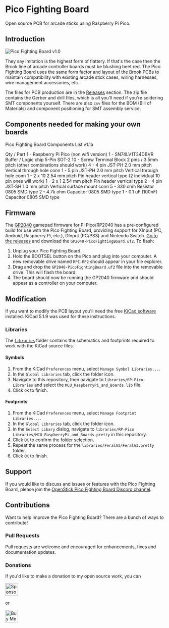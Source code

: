 # Pico Fighting Board

Open source PCB for arcade sticks using Raspberry Pi Pico.

## Introduction

![Pico Fighting Board v1.0](assets/PicoFightingBoard_v1.1.jpg)

They say imitation is the highest form of flattery. If that's the case then the Brook line of arcade controller boards must be blushing beet red. The Pico Fighting Board uses the same form factor and layout of the Brook PCBs to maintain compatibility with existing arcade stick cases, wiring harnesses, wire management accessories, etc.

The files for PCB production are in the [Releases](https://github.com/FeralAI/PicoFightingBoard/releases) section. The zip file contains the Gerber and drill files, which is all you'll need if you're soldering SMT components yourself. There are also `csv` files for the BOM (Bill of Materials) and component positioning for SMT assembly service.

## Components needed for making your own boards

Pico Fighting Board Components List v1.1a

Qty / Part
1 - Raspberry Pi Pico (non wifi version)
1 - SN74LV1T34DBVR Buffer / Logic chip 5-Pin SOT-2
10 - Screw Terminal Block 2 pins / 3.5mm pitch (other combinations should work)
4 - 4 pin JST-PH 2.0 mm pitch Vertical through hole conn
1 - 5 pin JST-PH 2.0 mm pitch Vertical through hole conn
1 - 2 x 10 2.54 mm pitch Pin header vertical type (2 individual 10 pin ones will work)
1 - 2 x 1 2.54 mm pitch Pin header vertical type
2 - 4 pin JST-SH 1.0 mm pitch Vertical surface mount conn
5 - 330 ohm Resistor 0805 SMD type
2 - 4.7k ohm Capacitor 0805 SMD type
1 - 0.1 uF (100nF) Capacitor 0805 SMD type

## Firmware

The [GP2040](https://github.com/FeralAI/GP2040) gamepad firmware for Pi Pico/RP2040 has a pre-configured build for use with the Pico Fighting Board, providing support for XInput (PC, Android, Raspberry Pi, etc.), DInput (PC/PS3) and Nintendo Switch. [Go to the releases](https://github.com/FeralAI/GP2040/releases) and download the `GP2040-PicoFightingBoard.uf2`. To flash:

1. Unplug your Pico Fighting Board.
1. Hold the BOOTSEL button on the Pico and plug into your computer. A new removable drive named `RPI-RP2` should appear in your file explorer.
1. Drag and drop the `GP2040-PicoFightingBoard.uf2` file into the removable drive. This will flash the board.
1. The board should now be running the GP2040 firmware and should appear as a controller on your computer.

## Modification

If you want to modify the PCB layout you'll need the free [KiCad software](https://www.kicad.org/download/) installed. KiCad 5.1.9 was used for these instructions.

### Libraries

The [`libraries`](https://github.com/FeralAI/PicoFightingBoard/tree/main/libraries) folder contains the schematics and footprints required to work with the KiCad source files.

#### Symbols

1. From the KiCad `Preferences` menu, select `Manage Symbol Libraries...`.
1. In the `Global Libraries` tab, click the folder icon.
1. Navigate to this repository, then navigate to `libraries/RP-Pico Libraries` and select the `MCU_RaspberryPi_and_Boards.lib` file.
1. Click `OK` to finish.

#### Footprints

1. From the KiCad `Preferences` menu, select `Manage Footprint Libraries...`.
1. In the `Global Libraries` tab, click the folder icon.
1. In the `Select Libary` dialog, navigate to `libraries/RP-Pico Libraries/MCU_RaspberryPi_and_Boards.pretty` in this repository.
1. Click `OK` to confirm the folder selection.
1. Repeat the same process for the `libraries/FeralAI/FeralAI.pretty` folder.
1. Click `OK` to finish.

## Support

If you would like to discuss and issues or features with the Pico Fighting Board, please join the [OpenStick Pico Fighting Board Discord channel](https://discord.gg/ZGfT68AvpG).

## Contributions

Want to help improve the Pico Fighting Board? There are a bunch of ways to contribute!

### Pull Requests

Pull requests are welcome and encouraged for enhancements, fixes and documentation updates.

### Donations

If you'd like to make a donation to my open source work, you can

<a href="https://github.com/sponsors/FeralAI"><img src=".github/assets/github-sponsor-dimmed.png" alt="Sponsor Feral AI on Github" style="height: 40px !important;" ></a>

or

<a href="https://www.buymeacoffee.com/feralai" target="_blank"><img src="https://www.buymeacoffee.com/assets/img/custom_images/orange_img.png" alt="Buy Me A Coffee" style="height: 40px !important;" ></a>
